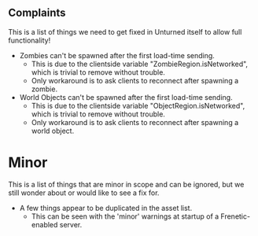 Complaints
----------

This is a list of things we need to get fixed in Unturned itself to allow full functionality!

- Zombies can't be spawned after the first load-time sending.
    - This is due to the clientside variable "ZombieRegion.isNetworked", which is trivial to remove without trouble.
	- Only workaround is to ask clients to reconnect after spawning a zombie.
- World Objects can't be spawned after the first load-time sending.
    - This is due to the clientside variable "ObjectRegion.isNetworked", which is trivial to remove without trouble.
	- Only workaround is to ask clients to reconnect after spawning a world object.

# Minor

This is a list of things that are minor in scope and can be ignored, but we still wonder about or would like to see a fix for.

- A few things appear to be duplicated in the asset list.
    - This can be seen with the 'minor' warnings at startup of a Frenetic-enabled server.

